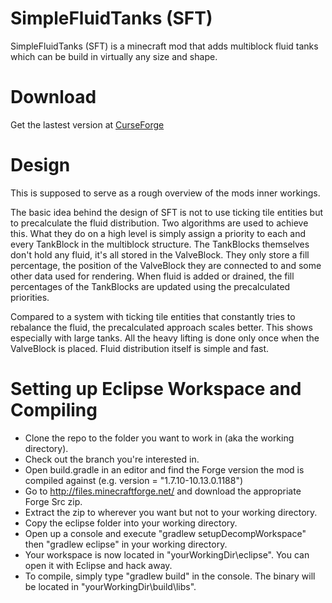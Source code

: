 SimpleFluidTanks (SFT)
======================
SimpleFluidTanks (SFT) is a minecraft mod that adds multiblock fluid tanks which can be build in virtually any size and shape.

Download
========
Get the lastest version at [CurseForge](http://minecraft.curseforge.com/projects/simplefluidtanks/files)

Design
======
This is supposed to serve as a rough overview of the mods inner workings.

The basic idea behind the design of SFT is not to use ticking tile entities but to precalculate the fluid distribution. Two algorithms are used to achieve this. What they do on a high level is simply assign a priority to each and every TankBlock in the multiblock structure. The TankBlocks themselves don't hold any fluid, it's all stored in the ValveBlock. They only store a fill percentage, the position of the ValveBlock they are connected to and some other data used for rendering. When fluid is added or drained, the fill percentages of the TankBlocks are updated using the precalculated priorities.

Compared to a system with ticking tile entities that constantly tries to rebalance the fluid, the precalculated approach scales better. This shows especially with large tanks. All the heavy lifting is done only once when the ValveBlock is placed. Fluid distribution itself is simple and fast.

Setting up Eclipse Workspace and Compiling
=========================================
- Clone the repo to the folder you want to work in (aka the working directory).
- Check out the branch you're interested in.
- Open build.gradle in an editor and find the Forge version the mod is compiled against (e.g. version = "1.7.10-10.13.0.1188")
- Go to http://files.minecraftforge.net/ and download the appropriate Forge Src zip.
- Extract the zip to wherever you want but not to your working directory.
- Copy the eclipse folder into your working directory.
- Open up a console and execute "gradlew setupDecompWorkspace" then "gradlew eclipse" in your working directory.
- Your workspace is now located in "yourWorkingDir\eclipse". You can open it with Eclipse and hack away.
- To compile, simply type "gradlew build" in the console. The binary will be located in "yourWorkingDir\build\libs".
